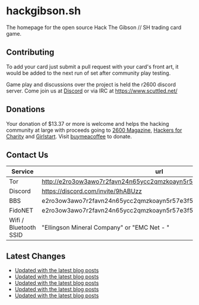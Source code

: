 # hackgibson.sh
The homepage for the open source Hack The Gibson // SH trading card game.


## Contributing

To add your card just submit a pull request with your card's front art, it would be added to the next run of set after community play testing.

Game play and discussions over the project is held the r2600 discord server. Come join us at [Discord](https://discord.com/invite/9hABUzz) or via IRC at https://www.scuttled.net/


## Donations

Your donation of $13.37 or more is welcome and helps the hacking community at large with proceeds going to [2600 Magazine](https://2600.com/), [Hackers for Charity](https://hackersforcharity.org) and [Girlstart](https://girlstart.org).  Visit [buymeacoffee](https://www.buymeacoffee.com/hackgibson.sh) to donate.


## Contact Us

Service | url
-|-
Tor | http://e2ro3ow3awo7r2favn24n65ycc2qmzkoayn5r57e3f56nvjwdcgg32ad.onion
Discord | https://discord.com/invite/9hABUzz
BBS | e2ro3ow3awo7r2favn24n65ycc2qmzkoayn5r57e3f56nvjwdcgg32ad.onion:23
FidoNET | e2ro3ow3awo7r2favn24n65ycc2qmzkoayn5r57e3f56nvjwdcgg32ad.onion:24554
Wifi / Bluetooth SSID | "Ellingson Mineral Company" or "EMC Net - <fidonet address>"

## Latest Changes
<!-- BLOG-POST-LIST:START -->
- [Updated with the latest blog posts](https://github.com/DFW2600/hackgibson.sh/commit/a62a692a4a0a480405f3ffa9fbf09e9bcc85118f)
- [Updated with the latest blog posts](https://github.com/DFW2600/hackgibson.sh/commit/2b7c73c8dbfb4c299c1f579db18cb298045d0858)
- [Updated with the latest blog posts](https://github.com/DFW2600/hackgibson.sh/commit/21137766972b67cb9aa6d51bb17a36605b0e7f87)
- [Updated with the latest blog posts](https://github.com/DFW2600/hackgibson.sh/commit/b52f3707ad907a386a96ef530afa02a7331a6ba7)
- [Updated with the latest blog posts](https://github.com/DFW2600/hackgibson.sh/commit/d6723a83070b55a0c19240fb151024c9b51c5111)
<!-- BLOG-POST-LIST:END -->
